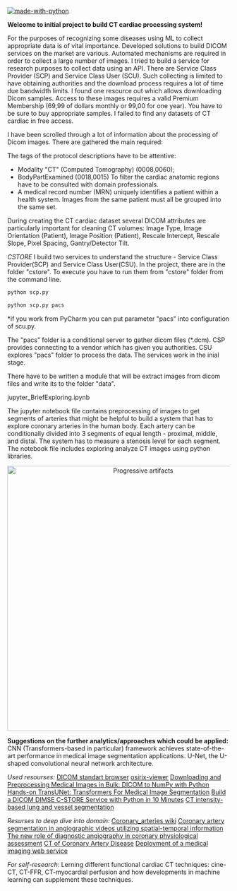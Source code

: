 [![made-with-python](https://img.shields.io/badge/Made%20with-Python-1f425f.svg)](https://www.python.org/)

**Welcome to initial project to build CT cardiac processing system!**

For the purposes of recognizing some diseases using ML to collect appropriate data is of vital importance. Developed solutions to build DICOM services on the market are various. Automated mechanisms are required in order to collect a large number of images. I tried to build a service for research purposes to collect data using an API. There are Service Class Provider (SCP) and Service Class User (SCU). Such collecting is limited to have obtaining authorities and the download process requires a lot of time due bandwidth limits. I found one resource out which allows downloading Dicom samples. Access to these images requires a valid Premium Membership (69,99 of dollars monthly or 99,00 for one year). You have to be sure to buy appropriate samples. I failed to find any datasets of CT cardiac in free access.

I have been scrolled through a lot of information about the processing of Dicom images. There are gathered the main required:

The tags of the protocol descriptions have to be attentive:
- Modality "CT" (Computed Tomography) (0008,0060);
- BodyPartExamined (0018,0015) To filter the cardiac anatomic regions have to be consulted with domain professionals.
- A medical record number (MRN) uniquely identifies a patient within a health system. Images from the same patient must all be grouped into the same set.

During creating the CT cardiac dataset several DICOM attributes are particularly important for cleaning CT volumes:
Image Type, Image Orientation (Patient), Image Position (Patient), Rescale Intercept,
Rescale Slope, Pixel Spacing, Gantry/Detector Tilt.

*CSTORE*
I build two services to understand the structure - Service Class Provider(SCP)
and Service Class User(CSU). 
In the project, there are in the folder "cstore". 
To execute you have to run them from "cstore" folder from the command line.

```bash
python scp.py
```
```bash
python scp.py pacs
```

*if you work from PyCharm you can put parameter "pacs" into configuration of scu.py.

The "pacs" folder is a conditional server to gather dicom files (*.dcm).
CSP provides connecting to a vendor which has given you authorities.
CSU explores "pacs" folder to process the data.
The services work in the inial stage.

There have to be written a module that will be extract images from dicom files and write its to the folder "data".

jupyter_BriefExploring.ipynb

The jupyter notebook file contains preprocessing of images to get segments of arteries
that might be helpful to build a system that has to explore coronary arteries in the human body. 
Each artery can be conditionally divided into 3 segments of equal length - proximal, middle, and distal. 
The system has to measure a stenosis level for each segment. 
The notebook file includes exploring analyze CT images using python libraries.

<p align="center">
  <a href="https://faculty.washington.edu/jeff8rob/trauma-radiology-reference-resource/2-vascular/coronary-artery-segments/">
    <img style="width: 600px; overflow: hidden;" src="https://faculty.washington.edu/jeff8rob/wordpress/wp-content/uploads/2017/03/Coronary-artery-segments-1024x577.jpg" alt="Progressive artifacts">
  </a>
</p>

**Suggestions on the further analytics/approaches which could be applied:**
CNN (Transformers-based in particular) framework achieves state-of-the-art performance in medical image segmentation applications. 
U-Net, the U-shaped convolutional neural network architecture.

*Used resourses:*
[DICOM standart browser](https://dicom.innolitics.com/ciods/cr-image/general-series/00080060)
[osirix-viewer](https://www.osirix-viewer.com/resources/dicom-image-library/)
[Downloading and Preprocessing Medical Images in Bulk: DICOM to NumPy with Python](https://glassboxmedicine.com/2021/02/16/downloading-and-preprocessing-medical-images-in-bulk-dicom-to-numpy-with-python/)
[Hands-on TransUNet: Transformers For Medical Image Segmentation](https://analyticsindiamag.com/hands-on-transunet-transformers-for-medical-image-segmentation/)
[Build a DICOM DIMSE C-STORE Service with Python in 10 Minutes](https://www.voltron.studio/article/build-a-dicom-dimse-c-store-service-with-python)
[CT intensity-based lung and vessel segmentation](https://github.com/black0017/ct-intensity-segmentation)

*Resurses to deep dive into domain:*
[Coronary_arteries wiki](https://en.wikipedia.org/wiki/Coronary_arteries)
[Coronary artery segmentation in angiographic videos utilizing spatial-temporal information](https://bmcmedimaging.biomedcentral.com/articles/10.1186/s12880-020-00509-9)
[The new role of diagnostic angiography in coronary physiological assessment](https://heart.bmj.com/content/early/2021/02/10/heartjnl-2020-318289)
[CT of Coronary Artery Disease](https://pubs.rsna.org/doi/10.1148/radiol.2532081738)
[Deployment of a medical imaging web service](https://www.digihunch.com/2020/11/medical-imaging-web-server-deployment-pipeline/)

*For self-research:*
Lerning different functional cardiac CT techniques: cine-CT, CT-FFR, CT-myocardial perfusion 
and how developments in machine learning can supplement these techniques.
